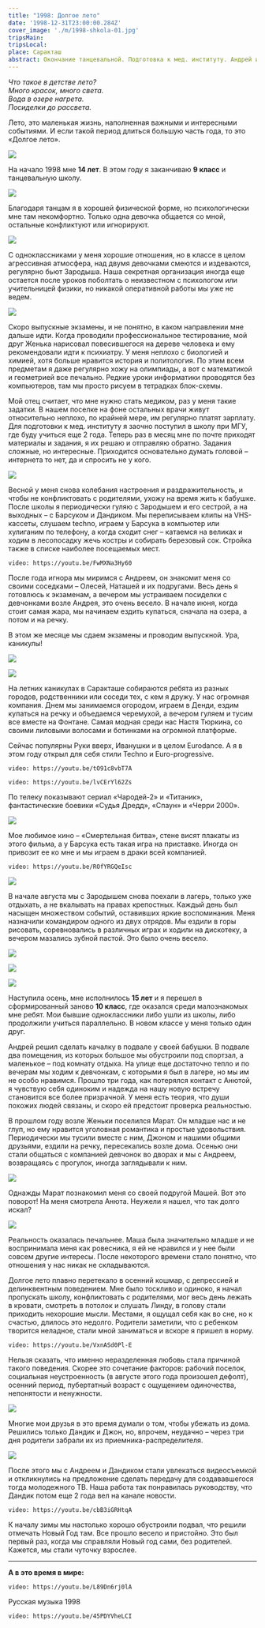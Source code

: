 ```yaml
---
title: "1998: Долгое лето"
date: '1998-12-31T23:00:00.284Z'
cover_image: './m/1998-shkola-01.jpg'
tripsMain: 
tripsLocal: 
place: Саракташ
abstract: Окончание танцевальной. Подготовка к мед. институту. Андрей и его соседки. Русский Eurodance. Лагерь Чайка. Новый класс. Марат и знакомство с Машей. Аффективные колебания, параллельный мир и жуткая осень. Качалка в подвале и видеосьемка для ТВ.
---
```


*Что такое в детстве лето?  
Много красок, много света.  
Вода в озере нагрета.  
Посиделки до рассвета.*

Лето, это маленькая жизнь, наполненная важными и интересными событиями. И&nbsp;если такой период длиться большую часть года, то это «Долгое лето». 

![](m/1998-lager-02.jpg)

На начало 1998 мне **14 лет**. В этом году я заканчиваю **9 класс** и танцевальную школу.

![](m/1998-dance-03.jpg)

Благодаря танцам я в хорошей физической форме, но психологически мне там некомфортно. Только одна девочка общается со мной, остальные конфликтуют или игнорируют.

![](m/1998-dance-06.jpg)

С одноклассниками у меня хорошие отношения, но в классе в целом агрессивная атмосфера, над двумя девочками смеются и издеваются, регулярно бьют Зародыша. Наша секретная организация иногда еще остается после уроков поболтать о неизвестном с психологом или учительницей физики, но никакой оперативной работы мы уже не ведем.

![](m/1997-shkola.jpg)

Скоро выпускные экзамены, и не понятно, в каком направлении мне дальше идти. Когда проводили профессиональное тестирование, мой друг Женька нарисовал повесившегося на дереве человека и ему рекомендовали идти к психиатру. У меня неплохо с биологией и химией, хотя больше нравится история и политология. По этим всем предметам я даже регулярно хожу на олимпиады, а вот с математикой и геометрией все печально. Редкие уроки информатики проводятся без компьютеров, там мы просто рисуем в тетрадках блок-схемы.

Мой отец считает, что мне нужно стать медиком, раз у меня такие задатки. В нашем поселке на фоне остальных врачи живут относительно неплохо, по крайней мере, им регулярно платят зарплату. Для подготовки к мед. институту я заочно поступил в школу при МГУ, где буду учиться еще 2 года. Теперь раз в месяц мне по почте приходят материалы и задания, я их решаю и отправляю обратно. Задания сложные, но интересные. Приходится основательно думать головой – интернета то нет, да и спросить не у кого.

![](m/1998-shkola-02.jpg)

Весной у меня снова колебания настроения и раздражительность, и чтобы не конфликтовать с родителями, ухожу на время жить к бабушке. После школы я периодически гуляю с Зародышем и его сестрой, а на выходных – с Барсуком и Дандиком. Мы переписываем клипы на VHS-кассеты, слушаем techno, играем у Барсука в компьютер или хулиганим по телефону, а когда сходит снег – катаемся на великах и ходим в лесопосадку жечь костры и собирать березовый сок. Стройка также в списке наиболее посещаемых мест.

`video: https://youtu.be/FwMXNa3Hy60`

После года игнора мы миримся с Андреем, он знакомит меня со своими соседками – Олесей, Наташей и их подругами. Весь день я готовлюсь к экзаменам, а вечером мы устраиваем посиделки с девчонками возле Андрея, это очень весело. В начале июня, когда стоит самая жара, мы начинаем ездить купаться, сначала на озера, а потом и на речку.

В этом же месяце мы сдаем экзамены и проводим выпускной. Ура, каникулы!

![](m/1998-shkola-01.jpg)

![](m/1998-dance-08.jpg)

На летних каникулах в Саракташе собираются ребята из разных городов, родственники или соседи тех, с кем я дружу. У нас огромная компания. Днем мы занимаемся огородом, играем в Денди, ездим купаться на речку и объедаемся черемухой, а вечером гуляем и тусим все вместе на Фонтане. Самая модная среди нас Настя Тюркина, со своими лиловыми волосами и ботинками на огромной платформе.

Сейчас популярны Руки вверх, Иванушки и в целом Eurodance. A я в этом году открыл для себя стили Techno и Euro-progressive. 

`video: https://youtu.be/tO91c8vbT7A`

`video: https://youtu.be/lvCErYl62Zs`

По телеку показывают сериал «Чародей-2» и «Титаник», фантастические боевики «Судья Дредд», «Спаун» и «Черри 2000». 

![](dop/titanic.jpg)

Мое любимое кино – «Смертельная битва», стене висят плакаты из этого фильма, а у Барсука есть такая игра на приставке. Иногда он привозит ее ко мне и мы играем в драки всей компанией.

`video: https://youtu.be/ROfYRGQeIsc`

![](dop/umk4.jpg)

В начале августа мы с Зародышем снова поехали в лагерь, только уже отдыхать, а не вкалывать на правах крепостных. Каждый день был насыщен множеством событий, оставивших яркие воспоминания. Меня назначили командиром одного из двух отрядов. Мы ездили в горы рисовать, соревновались в различных играх и ходили на дискотеку, а вечером мазались зубной пастой. Это было очень весело.

![](m/1998-lager-04.jpg)

![](m/1998-lager-01.jpg)

![](m/1998-lager-03.jpg)


Наступила осень, мне исполнилось **15 лет** и я перешел в сформированный заново **10 класс**, где оказался среди малознакомых мне ребят. Мои бывшие одноклассники либо ушли из школы, либо продолжили учиться параллельно. В новом классе у меня только один друг.

Андрей решил сделать качалку в подвале у своей бабушки. В подвале два помещения, из которых большое мы обустроили под спортзал, а маленькое – под комнату отдыха. На улице еще достаточно тепло и по вечерам мы ходим к девчонкам, с которыми я был в лагере, но мы им не особо нравимся. Прошло три года, как потерялся контакт с Анютой, я чувствую себя одиноким и надежда на нашу новую встречу становится все более призрачной. У меня есть теория, что души похожих людей связаны, и скоро ей предстоит проверка реальностью.

В прошлом году возле Женьки поселился Марат. Он младше нас и не глуп, но ему нравится уголовная романтика и простые удовольствия. Периодически мы тусили вместе с ним, Джоном и нашими общими друзьями, ездили на речку, пересекались возле дома. Осенью они стали общаться с компанией девчонок во дворах и мы с Андреем, возвращаясь с прогулок, иногда заглядывали к ним.  

![](m/1999-dvor.jpg)

Однажды Марат познакомил меня со своей подругой Машей. Вот это поворот! На меня смотрела Анюта. Неужели я нашел, что так долго искал?

![](m/aniamasha.jpg)

Реальность оказалась печальнее. Маша была значительно младше и не воспринимала меня как ровесника, я ей не нравился и у нее были совсем другие интересы. После некоторого времени стало понятно, что отношения у нас никак не складываются.

Долгое лето плавно перетекало в осенний кошмар, с депрессией и делинквентным поведением. Мне было тоскливо и одиноко, я начал пропускать школу, конфликтовать с родителями, мог весь день лежать в кровати, смотреть в потолок и слушать Линду, в голову стали приходить нехорошие мысли. Местами, я ощущал себя как во сне, но к счастью, длилось это недолго. Родители заметили, что с ребенком творится неладное, стали мной заниматься и вскоре я пришел в норму.

`video: https://youtu.be/VxnASd0Pl-E`

Нельзя сказать, что именно неразделенная любовь стала причиной такого поведения. Скорее это сочетание факторов: рабочий поселок, социальная неустроенность (в августе этого года произошел дефолт), осенний период, пубертатный возраст с ощущением одиночества, непонятости и ненужности. 

![](m/1998-john-02.jpg)

Многие мои друзья в это время думали о том, чтобы убежать из дома. Решились только Дандик и Джон, но, впрочем, неудачно – через три дня родители забрали их из приемника-распределителя.

![](m/1998-john-01.jpg)

После этого мы с Андреем и Дандиком стали увлекаться видеосъемкой и откликнулись на предложение сделать передачу для создававшегося тогда молодежного ТВ. Наша работа так понравилась руководству, что Дандик потом еще 2 года вел на канале новости.

`video: https://youtu.be/cbB3iGRHtqA`

К началу зимы мы настолько хорошо обустроили подвал, что решили отмечать Новый Год там. Все прошло весело и пристойно. Это был первый раз, когда мы справляли Новый год сами, без родителей. Кажется, мы стали чуточку взрослее.

---

**А в это время в мире:**

`video: https://youtu.be/L89Dn6rj0lA`

Русская музыка 1998

`video: https://youtu.be/45PDYVheLCI`

